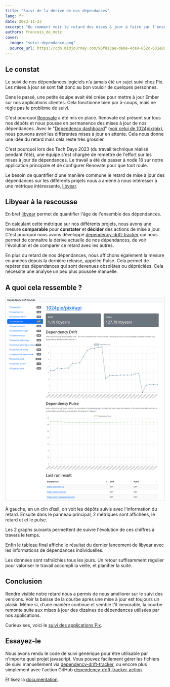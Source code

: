 ```yaml
---
title: "Suivi de la dérive de nos dépendances"
lang: fr
date: 2023-11-23
excerpt: "Ou comment voir le retard des mises à jour à faire sur l'ensemble de nos applications."
authors: francois_de_metz
cover:
  image: "suivi-dependance.png"
  source_url: https://cdn.midjourney.com/96f813ae-de0e-4ce9-852c-631e8916f792/0_2.webp
---
```


## Le constat

Le suivi de nos dépendances logiciels n'a jamais été un sujet suivi chez Pix. Les mises à jour se sont fait donc au bon vouloir de quelques personnes.

Dans le passé, une petite équipe avait été créée pour mettre à jour Ember sur nos applications clientes. Cela fonctionne bien par à-coups, mais ne règle pas le problème de suivi.

C'est pourquoi [Renovate][] a été mis en place. Renovate est présent sur tous nos dépôts et nous pousse en permanence des mises à jour de nos dépendances. Avec le "[Dependency dashboard](https://docs.renovatebot.com/key-concepts/dashboard/)" ([voir celui de 1024pix/pix](https://github.com/1024pix/pix/issues/5637)), nous pouvons avoir les différentes mises à jour en attente. Cela nous donne une idée du retard mais cela reste très grossier.

C'est pourquoi lors des Tech Days 2023 (du travail technique réalisé pendant l'été), une équipe s'est chargée de remettre de l'effort sur les mises à jour de dépendances. Le travail a été de passer à node 18 sur notre application principale et de configurer Renovate pour que tout roule.

Le besoin de quantifier d'une manière commune le retard de mise à jour des dépendances sur les différents projets nous a amené à nous intéresser à une métrique intéressante, [libyear][].

## Libyear à la rescousse

En bref [libyear][] permet de quantifier l'âge de l'ensemble des dépendances.

En calculant cette métrique sur nos différents projets, nous avons une mesure **comparable** pour **constater** et **décider** des actions de mise à jour.
C'est pourquoi nous avons développé [dependency-drift-tracker][] qui nous permet de connaitre la dérive actuelle de nos dépendances, de voir l'évolution et de comparer ce retard avec les autres.

En plus du retard de nos dépendances, nous affichons également la mesure en années depuis la dernière release, appelée Pulse. Cela permet de repérer des dépendances qui sont devenues obsolètes ou dépréciées. Cela nécessite une analyse un peu plus poussée manuelle.

## A quoi cela ressemble ?

![L'interface de dependency-drift-tracker](/assets/images/posts/suivi-dependance/dependency-drift-tracker.png)

À gauche, en un clin d’œil, on voit les dépôts suivis avec l'information du retard. Ensuite dans le panneau principal, 2 métriques sont affichées, le retard et et le pulse.

Les 2 graphs suivants permettent de suivre l'évolution de ces chiffres à travers le temps.

Enfin le tableau final affiche le résultat du dernier lancement de libyear avec les informations de dépendances individuelles.

Les données sont rafraîchies tous les jours. Un retour suffisamment régulier pour valoriser le travail accompli la veille, et planifier la suite.

## Conclusion

Rendre visible notre retard nous a permis de nous améliorer sur le suivi des versions. Voir la baisse de la courbe après une mise à jour est toujours un plaisir. Même si, d'une manière continue et semble t'il inexorable, la courbe remonte suite aux mises à jour des dizaines de dépendances utilisées par nos applications.

Curieux·ses, voici le [suivi des applications Pix](https://1024pix.github.io/dependency-drift-tracker/).

## Essayez-le

Nous avons rendu le code de suivi générique pour être utilisable par n'importe quel projet javascript.
Vous pouvez facilement gérer les fichiers de suivi manuellement via [dependency-drift-tracker][], ou encore plus simplement avec l'action GitHub [dependency-drift-tracker-action][].

Et lisez la [documentation](https://github.com/Dependency-Drift-Tracker/dependency-drift-tracker?tab=readme-ov-file#usage).

[renovate]: https://www.mend.io/renovate/
[libyear]: https://libyear.com/
[dependency-drift-tracker]: https://github.com/Dependency-Drift-Tracker/dependency-drift-tracker
[dependency-drift-tracker-action]: https://github.com/Dependency-Drift-Tracker/dependency-drift-tracker-action
[dependency-drift-status]: https://github.com/Dependency-Drift-Tracker/dependency-drift-status
